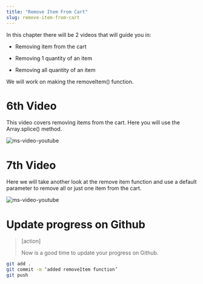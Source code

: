 ```yaml
---
title: "Remove Item From Cart"
slug: remove-item-from-cart
---
```


In this chapter there will be 2 videos that will guide you in: 

- Removing item from the cart

- Removing 1 quantity of an item

- Removing all quantity of an item

We will work on making the removeItem() function. 

# 6th Video

This video covers removing items from the cart. Here you will use the Array.splice() method.

![ms-video-youtube](https://www.youtube.com/embed/pJfQIrMEnBc)


# 7th Video
Here we will take another look at the remove item function and use a default parameter to remove all or just one item from the cart.

![ms-video-youtube](https://www.youtube.com/embed/GLxT2MCffAw)


# Update progress on Github
> [action]
>
> Now is a good time to update your progress on Github.
>
```bash
git add .
git commit -m ‘added removeItem function’
git push
```
